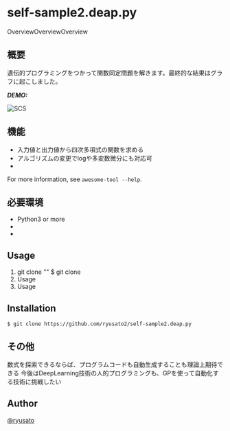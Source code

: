 # self-sample2.deap.py


OverviewOverviewOverview

## 概要

遺伝的プログラミングをつかって関数同定問題を解きます。最終的な結果はグラフに起こしました。

***DEMO:***

![SCS](http://imgur.com/a/QLw87 "サンプル")

## 機能

- 入力値と出力値から四次多項式の関数を求める
- アルゴリズムの変更でlogや多変数微分にも対応可
- 

For more information, see `awesome-tool --help`.

## 必要環境

- Python3 or more
- 
- 

## Usage

1. git clone ""
    $ git clone
2. Usage
3. Usage

## Installation

    $ git clone https://github.com/ryusato2/self-sample2.deap.py

## その他

数式を探索できるならば、プログラムコードも自動生成することも理論上期待できる
今後はDeepLearning技術の人的プログラミングも、GPを使って自動化する技術に挑戦したい

## Author

[@ryusato](https://facebook.com/baranohana.jp)


